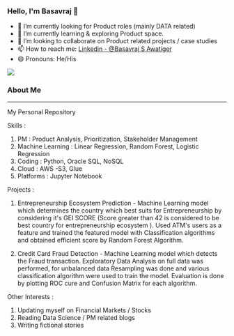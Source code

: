 ### Hello, I'm Basavraj 👋

- 🔭 I’m currently looking for Product roles (mainly DATA related) 
- 🌱 I’m currently learning & exploring Product space.
- 👯 I’m looking to collaborate on Product related projects / case studies
- 📫 How to reach me: [Linkedin - @Basavraj S Awatiger](https://www.linkedin.com/in/basavrajsawatiger-1756ba14b/)
- 😄 Pronouns: He/His

<img src="https://github-readme-stats.vercel.app/api?username=Basavraj-collab&&show_icons=true&title_color=ffffff&icon_color=bb2acf&text_color=daf7dc&bg_color=191919">

### About Me
___________________________________________________________________________________________________________________________________________________________________________________

My Personal Repository

Skills :

  1. PM               : Product Analysis, Prioritization, Stakeholder Management 
  2. Machine Learning : Linear Regression, Random Forest, Logistic Regression
  3. Coding           : Python, Oracle SQL, NoSQL
  4. Cloud            : AWS -S3, Glue
  5. Platforms        : Jupyter Notebook
 
Projects :

 1. Entrepreneurship Ecosystem Prediction - Machine Learning model which determines the country which best suits for Entrepreneurship by considering it's GEI SCORE (Score           greater than 42 is considered to be best country for entrepreneurship ecosystem ). Used ATM's users as a feature and trained the featured model with Classification               algorithms and obtained efficient score by Random Forest Algorithm.

 2. Credit Card Fraud Detection - Machine Learning model which detects the Fraud transaction. Exploratory Data Analysis on full data was performed, for unbalanced data              Resampling was done and various classification algorithm were used to train the model. Evaluation is done by plotting ROC cure and Confusion Matrix for each algorithm.
  
Other Interests : 

  1. Updating myself on Financial Markets / Stocks
  2. Reading Data Science / PM related blogs
  3. Writing fictional stories









